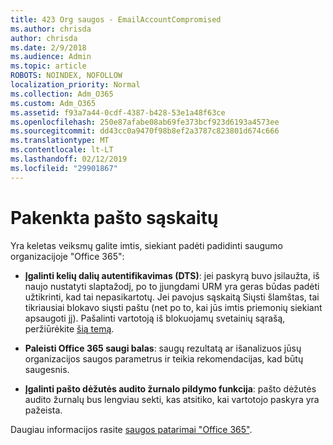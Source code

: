 ```yaml
---
title: 423 Org saugos - EmailAccountCompromised
ms.author: chrisda
author: chrisda
ms.date: 2/9/2018
ms.audience: Admin
ms.topic: article
ROBOTS: NOINDEX, NOFOLLOW
localization_priority: Normal
ms.collection: Adm_O365
ms.custom: Adm_O365
ms.assetid: f93a7a44-0cdf-4387-b428-53e1a48f63ce
ms.openlocfilehash: 250e87afabe08ab69fe373bcf923d6193a4573ee
ms.sourcegitcommit: dd43cc0a9470f98b8ef2a3787c823801d674c666
ms.translationtype: MT
ms.contentlocale: lt-LT
ms.lasthandoff: 02/12/2019
ms.locfileid: "29901867"
---
```

# <a name="compromised-email-accounts"></a>Pakenkta pašto sąskaitų

Yra keletas veiksmų galite imtis, siekiant padėti padidinti saugumo organizacijoje "Office 365":
  
- **Įgalinti kelių dalių autentifikavimas (DTS)**: jei paskyrą buvo įsilaužta, iš naujo nustatyti slaptažodį, po to įjungdami URM yra geras būdas padėti užtikrinti, kad tai nepasikartotų. Jei pavojus sąskaitą Siųsti šlamštas, tai tikriausiai blokavo siųsti paštu (net po to, kai jūs imtis priemonių siekiant apsaugoti jį). Pašalinti vartotoją iš blokuojamų svetainių sąrašą, peržiūrėkite [šią temą](https://technet.microsoft.com/library/ms.exch.eac.actioncenter.aspx).
    
- **Paleisti Office 365 saugi balas**: saugų rezultatą ar išanalizuos jūsų organizacijos saugos parametrus ir teikia rekomendacijas, kad būtų saugesnis.
    
- **Įgalinti pašto dėžutės audito žurnalo pildymo funkcija**: pašto dėžutės audito žurnalų bus lengviau sekti, kas atsitiko, kai vartotojo paskyra yra pažeista.
    
Daugiau informacijos rasite [saugos patarimai "Office 365"](https://support.office.com/article/9295e396-e53d-49b9-ae9b-0b5828cdedc3.aspx).
  

